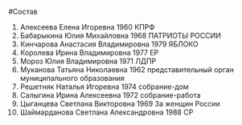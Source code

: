 #Состав
1. Алексеева Елена Игоревна 1960 КПРФ
2. Бабарыкина Юлия Михайловна 1968 ПАТРИОТЫ РОССИИ
3. Кинчарова Анастасия Владимировна 1979 ЯБЛОКО
4. Королева Ирина Владимировна 1977 ЕР
5. Мороз Юлия Владимировна 1971 ЛДПР
6. Муканова Татьяна Николаевна 1962 представительный орган муниципального образования
7. Решетняк Наталья Игоревна 1974 собрание-дом
8. Салыгина Ирина Алексеевна 1972 собрание-работа
9. Цыганцева Светлана Викторовна 1969 За женщин России
10. Шаймарданова Светлана Александровна 1988 СР
